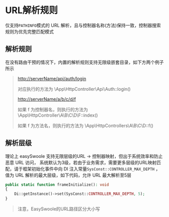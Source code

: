 # URL解析规则

仅支持`PATHINFO`模式的 URL 解析，且与控制器名称(方法)保持一致，控制器搜索规则为优先完整匹配模式

## 解析规则

在没有路由干预的情况下，内置的解析规则支持无限级嵌套目录，如下方两个例子所示

> <http://serverName/api/auth/login>
>
> 对应执行的方法为 \App\HttpController\Api\Auth::login()
>
> <http://serverName/a/b/c/d/f>
>
> 如果 f 为控制器名，则执行的方法为 \App\HttpController\A\B\C\D\F::index()
>
> 如果 f 为方法名，则执行的方法为 \App\HttpControllers\A\B\C\D::f()

## 解析层级

理论上 easySwoole 支持无限层级的URL -> 控制器映射，但出于系统效率和防止恶意 URL 访问， 系统默认为3级，若由于业务需求，需要更多层级的URL映射匹配，请于框架初始化事件中向 DI 注入常量`SysConst::CONTROLLER_MAX_DEPTH` ，值为 URL 解析的最大层级，如下代码，允许 URL 最大解析至5层

```php
public static function frameInitialize(): void
{
	Di::getInstance()->set(SysConst::CONTROLLER_MAX_DEPTH, 5);
}
```

> 注意，EasySwoole的URL路径区分大小写

